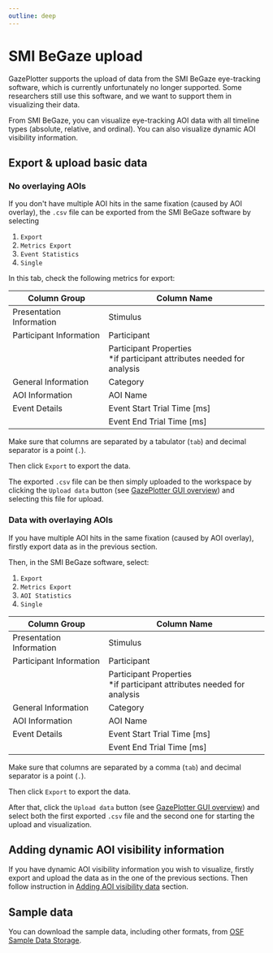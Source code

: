 ```yaml
---
outline: deep
---
```


# SMI BeGaze upload
GazePlotter supports the upload of data from the SMI BeGaze eye-tracking software, which is currently unfortunately no longer supported. Some researchers still use this software, and we want to support them in visualizing their data.

From SMI BeGaze, you can visualize eye-tracking AOI data with all timeline types (absolute, relative, and ordinal). You can also visualize dynamic AOI visibility information.

## Export & upload basic data
### No overlaying AOIs
If you don't have multiple AOI hits in the same fixation (caused by AOI overlay), the `.csv` file can be exported from the SMI BeGaze software by selecting
1. `Export`
2. `Metrics Export`
3. `Event Statistics`
4. `Single`

In this tab, check the following metrics for export:

| Column Group             | Column Name                                                              |
|--------------------------|--------------------------------------------------------------------------|
| Presentation Information | Stimulus                                                                 |
| Participant Information  | Participant                                                              |
|                          | Participant Properties<br>*if participant attributes needed for analysis |
| General Information      | Category                                                                 |
| AOI Information          | AOI Name                                                                 |
| Event Details            | Event Start Trial Time [ms]                                              |
|                          | Event End Trial Time [ms]                                                |

Make sure that columns are separated by a tabulator (`tab`) and decimal separator is a point (`.`).

Then click `Export` to export the data.

The exported `.csv` file can be then simply uploaded to the workspace by clicking the `Upload data` button (see [GazePlotter GUI overview](/basic/)) and selecting this file for upload.

### Data with overlaying AOIs
If you have multiple AOI hits in the same fixation (caused by AOI overlay), firstly export data as in the previous section. 

Then, in the SMI BeGaze software, select:
1. `Export`
2. `Metrics Export`
3. `AOI Statistics`
4. `Single`

| Column Group             | Column Name                                                              |
|--------------------------|--------------------------------------------------------------------------|
| Presentation Information | Stimulus                                                                 |
| Participant Information  | Participant                                                              |
|                          | Participant Properties<br>*if participant attributes needed for analysis |
| General Information      | Category                                                                 |
| AOI Information          | AOI Name                                                                 |
| Event Details            | Event Start Trial Time [ms]                                              |
|                          | Event End Trial Time [ms]                                                |

Make sure that columns are separated by a comma (`tab`) and decimal separator is a point (`.`).

Then click `Export` to export the data.

After that, click the `Upload data` button (see [GazePlotter GUI overview](/basic/)) and select both the first exported `.csv` file and the second one for starting the upload and visualization.

## Adding dynamic AOI visibility information
If you have dynamic AOI visibility information you wish to visualize, firstly export and upload the data as in the one of the previous sections. Then follow instruction in [Adding AOI visibility data](/basic/scarf-plot/#adding-aoi-visibility-data) section.


## Sample data

You can download the sample data, including other formats, from [OSF Sample Data Storage](https://osf.io/j58v3).